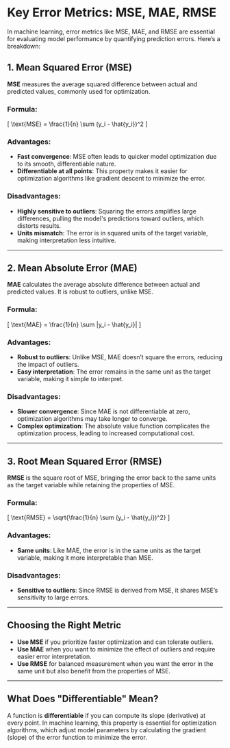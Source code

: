 # Key Error Metrics: MSE, MAE, RMSE

In machine learning, error metrics like MSE, MAE, and RMSE are essential for evaluating model performance by quantifying prediction errors. Here’s a breakdown:

## 1. Mean Squared Error (MSE)

**MSE** measures the average squared difference between actual and predicted values, commonly used for optimization.

### Formula:
\[
\text{MSE} = \frac{1}{n} \sum (y_i - \hat{y_i})^2
\]

### Advantages:
- **Fast convergence**: MSE often leads to quicker model optimization due to its smooth, differentiable nature.
- **Differentiable at all points**: This property makes it easier for optimization algorithms like gradient descent to minimize the error.

### Disadvantages:
- **Highly sensitive to outliers**: Squaring the errors amplifies large differences, pulling the model's predictions toward outliers, which distorts results.
- **Units mismatch**: The error is in squared units of the target variable, making interpretation less intuitive.

---

## 2. Mean Absolute Error (MAE)

**MAE** calculates the average absolute difference between actual and predicted values. It is robust to outliers, unlike MSE.

### Formula:
\[
\text{MAE} = \frac{1}{n} \sum |y_i - \hat{y_i}|
\]

### Advantages:
- **Robust to outliers**: Unlike MSE, MAE doesn’t square the errors, reducing the impact of outliers.
- **Easy interpretation**: The error remains in the same unit as the target variable, making it simple to interpret.

### Disadvantages:
- **Slower convergence**: Since MAE is not differentiable at zero, optimization algorithms may take longer to converge.
- **Complex optimization**: The absolute value function complicates the optimization process, leading to increased computational cost.

---

## 3. Root Mean Squared Error (RMSE)

**RMSE** is the square root of MSE, bringing the error back to the same units as the target variable while retaining the properties of MSE.

### Formula:
\[
\text{RMSE} = \sqrt{\frac{1}{n} \sum (y_i - \hat{y_i})^2}
\]

### Advantages:
- **Same units**: Like MAE, the error is in the same units as the target variable, making it more interpretable than MSE.

### Disadvantages:
- **Sensitive to outliers**: Since RMSE is derived from MSE, it shares MSE’s sensitivity to large errors.

---

## Choosing the Right Metric

- **Use MSE** if you prioritize faster optimization and can tolerate outliers.
- **Use MAE** when you want to minimize the effect of outliers and require easier error interpretation.
- **Use RMSE** for balanced measurement when you want the error in the same unit but also benefit from the properties of MSE.

---

## What Does "Differentiable" Mean?

A function is **differentiable** if you can compute its slope (derivative) at every point. In machine learning, this property is essential for optimization algorithms, which adjust model parameters by calculating the gradient (slope) of the error function to minimize the error.
